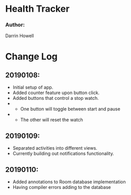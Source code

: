 # Health Tracker

### Author: 
Darrin Howell

# Change Log

## 20190108:
* Initial setup of app.
* Added counter feature upon button click.
* Added buttons that control a stop watch.
* * One button will toggle between start and pause
* * The other will reset the watch

## 20190109:
* Separated activities into different views. 
* Currently building out notifications functionality.

## 20190110:
* Added annotations to Room database implementation
* Having compiler errors adding to the database